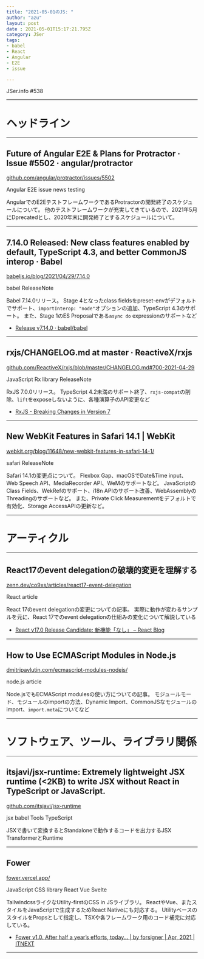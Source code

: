 ```yaml
---
title: "2021-05-01のJS: "
author: "azu"
layout: post
date : 2021-05-01T15:17:21.795Z
category: JSer
tags:
- babel
- React
- Angular
- E2E
- issue

---
```


JSer.info #538

----

<h1 class="site-genre">ヘッドライン</h1>

----

## Future of Angular E2E &amp; Plans for Protractor · Issue #5502 · angular/protractor
[github.com/angular/protractor/issues/5502](https://github.com/angular/protractor/issues/5502 "Future of Angular E2E &amp; Plans for Protractor · Issue #5502 · angular/protractor")
<p class="jser-tags jser-tag-icon"><span class="jser-tag">Angular</span> <span class="jser-tag">E2E</span> <span class="jser-tag">issue</span> <span class="jser-tag">news</span> <span class="jser-tag">testing</span></p>

AngularでのE2EテストフレームワークであるProtractorの開発終了のスケジュールについて。
他のテストフレームワークが充実してきているので、2021年5月にDprecatedとし、2020年末に開発終了とするスケジュールについて。


----

## 7.14.0 Released: New class features enabled by default, TypeScript 4.3, and better CommonJS interop · Babel
[babeljs.io/blog/2021/04/29/7.14.0](https://babeljs.io/blog/2021/04/29/7.14.0 "7.14.0 Released: New class features enabled by default, TypeScript 4.3, and better CommonJS interop · Babel")
<p class="jser-tags jser-tag-icon"><span class="jser-tag">babel</span> <span class="jser-tag">ReleaseNote</span></p>

Babel 7.14.0リリース。
Stage 4となったclass fieldsをpreset-envがデフォルトでサポート、`importInterop: "node"`オプションの追加、TypeScript 4.3のサポート。
また、Stage 1のES Proposalである`async do` expressionのサポートなど

- [Release v7.14.0 · babel/babel](https://github.com/babel/babel/releases/tag/v7.14.0 "Release v7.14.0 · babel/babel")

----

## rxjs/CHANGELOG.md at master · ReactiveX/rxjs
[github.com/ReactiveX/rxjs/blob/master/CHANGELOG.md#700-2021-04-29](https://github.com/ReactiveX/rxjs/blob/master/CHANGELOG.md#700-2021-04-29 "rxjs/CHANGELOG.md at master · ReactiveX/rxjs")
<p class="jser-tags jser-tag-icon"><span class="jser-tag">JavaScript</span> <span class="jser-tag">Rx</span> <span class="jser-tag">library</span> <span class="jser-tag">ReleaseNote</span></p>

RxJS 7.0.0リリース。
TypeScript 4.2未満のサポート終了、`rxjs-compat`の削除、`lift`をexposeしないように、各種演算子のAPI変更など

- [RxJS - Breaking Changes in Version 7](https://rxjs.dev/deprecations/breaking-changes "RxJS - Breaking Changes in Version 7")

----

## New WebKit Features in Safari 14.1 | WebKit
[webkit.org/blog/11648/new-webkit-features-in-safari-14-1/](https://webkit.org/blog/11648/new-webkit-features-in-safari-14-1/ "New WebKit Features in Safari 14.1 | WebKit")
<p class="jser-tags jser-tag-icon"><span class="jser-tag">safari</span> <span class="jser-tag">ReleaseNote</span></p>

Safari 14.1の変更点について。
Flexbox Gap、macOSでDate&Time input、Web Speech API、MediaRecorder API、WeMのサポートなど。
JavaScriptのClass Fields、WekRefのサポート、i18n APIのサポート改善、WebAssemblyのThreadingのサポートなど。
また、Private Click Measurementをデフォルトで有効化、Storage AccessAPIの更新など。


----
<h1 class="site-genre">アーティクル</h1>

----

## React17のevent delegationの破壊的変更を理解する
[zenn.dev/co9xs/articles/react17-event-delegation](https://zenn.dev/co9xs/articles/react17-event-delegation "React17のevent delegationの破壊的変更を理解する")
<p class="jser-tags jser-tag-icon"><span class="jser-tag">React</span> <span class="jser-tag">article</span></p>

React 17のevent delegationの変更についての記事。
実際に動作が変わるサンプルを元に、React 17でのevent delegationの仕組みの変化について解説している

- [React v17.0 Release Candidate: 新機能「なし」 – React Blog](https://ja.reactjs.org/blog/2020/08/10/react-v17-rc.html "React v17.0 Release Candidate: 新機能「なし」 – React Blog")

----

## How to Use ECMAScript Modules in Node.js
[dmitripavlutin.com/ecmascript-modules-nodejs/](https://dmitripavlutin.com/ecmascript-modules-nodejs/ "How to Use ECMAScript Modules in Node.js")
<p class="jser-tags jser-tag-icon"><span class="jser-tag">node.js</span> <span class="jser-tag">article</span></p>

Node.jsでもECMAScript modulesの使い方についての記事。
モジュールモード、モジュールのimportの方法、Dynamic Import、CommonJSなモジュールのimport、`import.meta`についてなど


----
<h1 class="site-genre">ソフトウェア、ツール、ライブラリ関係</h1>

----

## itsjavi/jsx-runtime: Extremely lightweight JSX runtime (&lt;2KB) to write JSX without React in TypeScript or JavaScript.
[github.com/itsjavi/jsx-runtime](https://github.com/itsjavi/jsx-runtime "itsjavi/jsx-runtime: Extremely lightweight JSX runtime (&lt;2KB) to write JSX without React in TypeScript or JavaScript.")
<p class="jser-tags jser-tag-icon"><span class="jser-tag">jsx</span> <span class="jser-tag">babel</span> <span class="jser-tag">Tools</span> <span class="jser-tag">TypeScript</span></p>

JSXで書いて変換するとStandaloneで動作するコードを出力するJSX TransformerとRuntime


----

## Fower
[fower.vercel.app/](https://fower.vercel.app/ "Fower")
<p class="jser-tags jser-tag-icon"><span class="jser-tag">JavaScript</span> <span class="jser-tag">CSS</span> <span class="jser-tag">library</span> <span class="jser-tag">React</span> <span class="jser-tag">Vue</span> <span class="jser-tag">Svelte</span></p>

TailwindcssライクなUtility-firstのCSS in JSライブラリ。
ReactやVue、またスタイルをJavaScriptで生成するためReact Nativeにも対応する。
UtilityベースのスタイルをPropsとして指定し、TSXや各フレームワーク用のコード補完に対応している。

- [Fower v1.0. After half a year’s efforts, today… | by forsigner | Apr, 2021 | ITNEXT](https://itnext.io/fower-v1-0-8df48723de0b "Fower v1.0. After half a year’s efforts, today… | by forsigner | Apr, 2021 | ITNEXT")

----
